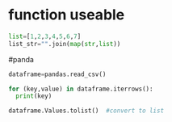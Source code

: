 # function useable
```python
list=[1,2,3,4,5,6,7]
list_str="".join(map(str,list))

```


#panda

```python 
dataframe=pandas.read_csv()

for (key,value) in dataframe.iterrows():
  print(key)

dataframe.Values.tolist()  #convert to list 


```
